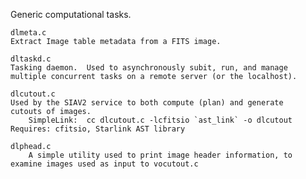 Generic computational tasks.

    dlmeta.c
	Extract Image table metadata from a FITS image.

    dltaskd.c
	Tasking daemon.  Used to asynchronously subit, run, and manage
	multiple concurrent tasks on a remote server (or the localhost).

    dlcutout.c
	Used by the SIAV2 service to both compute (plan) and generate
	cutouts of images.
        SimpleLink:  cc dlcutout.c -lcfitsio `ast_link` -o dlcutout
	Requires: cfitsio, Starlink AST library

    dlphead.c
    	A simple utility used to print image header information, to
	examine images used as input to vocutout.c

